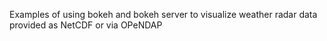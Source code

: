 Examples of using bokeh and bokeh server to visualize weather radar data provided as NetCDF or via OPeNDAP

